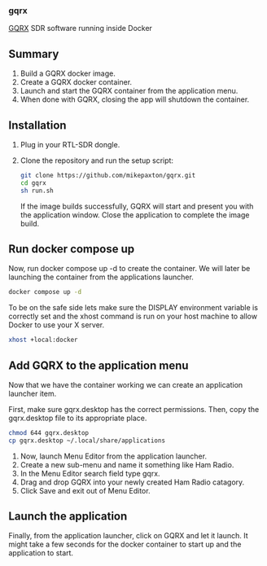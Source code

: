 ### gqrx
[GQRX](https://gqrx.dk) SDR software running inside Docker

## Summary
1. Build a GQRX docker image.
2. Create a GQRX docker container.
3. Launch and start the GQRX container from the application menu.
4. When done with GQRX, closing the app will shutdown the container.

## Installation
1. Plug in your RTL-SDR dongle.
2. Clone the repository and run the setup script:

    ```bash
    git clone https://github.com/mikepaxton/gqrx.git
    cd gqrx
    sh run.sh
    ```
   If the image builds successfully, GQRX will start and present you with the application window. Close the application to complete the image build.

## Run docker compose up
Now, run docker compose up -d to create the container. We will later be launching the container from the applications launcher.

```bash
docker compose up -d
```
To be on the safe side lets make sure the DISPLAY environment variable is correctly set and the xhost command is run on your host machine to allow Docker to use your X server.
```bash
xhost +local:docker

```

## Add GQRX to the application menu
Now that we have the container working we can create an application launcher item.

First, make sure gqrx.desktop has the correct permissions.
Then, copy the gqrx.desktop file to its appropriate place.

```bash
chmod 644 gqrx.desktop
cp gqrx.desktop ~/.local/share/applications
```
1. Now, launch Menu Editor from the application launcher.
2. Create a new sub-menu and name it something like Ham Radio.
3. In the Menu Editor search field type gqrx.
4. Drag and drop GQRX into your newly created Ham Radio catagory.
5. Click Save and exit out of Menu Editor.

## Launch the application
Finally, from the application launcher, click on GQRX and let it launch.
It might take a few seconds for the docker container to start up
and the application to start.
